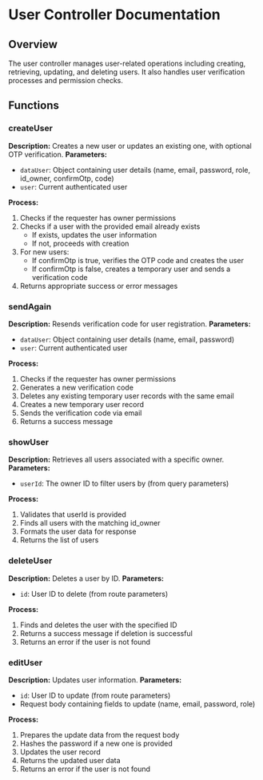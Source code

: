 # User Controller Documentation

## Overview
The user controller manages user-related operations including creating, retrieving, updating, and deleting users. It also handles user verification processes and permission checks.

## Functions

### createUser
**Description:** Creates a new user or updates an existing one, with optional OTP verification.
**Parameters:**
- `dataUser`: Object containing user details (name, email, password, role, id_owner, confirmOtp, code)
- `user`: Current authenticated user

**Process:**
1. Checks if the requester has owner permissions
2. Checks if a user with the provided email already exists
   - If exists, updates the user information
   - If not, proceeds with creation
3. For new users:
   - If confirmOtp is true, verifies the OTP code and creates the user
   - If confirmOtp is false, creates a temporary user and sends a verification code
4. Returns appropriate success or error messages

### sendAgain
**Description:** Resends verification code for user registration.
**Parameters:**
- `dataUser`: Object containing user details (name, email, password)
- `user`: Current authenticated user

**Process:**
1. Checks if the requester has owner permissions
2. Generates a new verification code
3. Deletes any existing temporary user records with the same email
4. Creates a new temporary user record
5. Sends the verification code via email
6. Returns a success message

### showUser
**Description:** Retrieves all users associated with a specific owner.
**Parameters:**
- `userId`: The owner ID to filter users by (from query parameters)

**Process:**
1. Validates that userId is provided
2. Finds all users with the matching id_owner
3. Formats the user data for response
4. Returns the list of users

### deleteUser
**Description:** Deletes a user by ID.
**Parameters:**
- `id`: User ID to delete (from route parameters)

**Process:**
1. Finds and deletes the user with the specified ID
2. Returns a success message if deletion is successful
3. Returns an error if the user is not found

### editUser
**Description:** Updates user information.
**Parameters:**
- `id`: User ID to update (from route parameters)
- Request body containing fields to update (name, email, password, role)

**Process:**
1. Prepares the update data from the request body
2. Hashes the password if a new one is provided
3. Updates the user record
4. Returns the updated user data
5. Returns an error if the user is not found